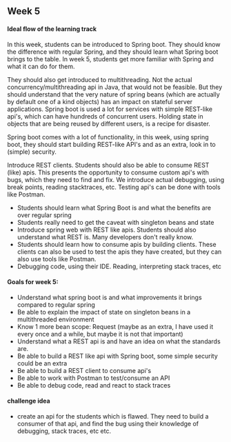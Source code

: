 ## Week 5

#### Ideal flow of the learning track

In this week, students can be introduced to Spring boot. They should know the difference with regular
Spring, and they should learn what Spring boot brings to the table. In week 5, students get more familiar
with Spring and what it can do for them. 

They should also get introduced to multithreading. Not the actual concurrency/multithreading api in Java, 
that would not be feasible. But they should understand that the very nature of spring beans (which are actually by
default one of a kind objects) has an impact on stateful server applications. Spring boot is used a lot
for services with simple REST-like api's, which can have hundreds of concurrent users. Holding state in
objects that are being reused by different users, is a recipe for disaster.

Spring boot comes with a lot of functionality, in this week, using spring boot, they should start building
REST-like API's and as an extra, look in to (simple) security. 

Introduce REST clients. Students should also be able to consume REST (like) apis. This presents the opportunity
to consume custom api's with bugs, which they need to find and fix. We introduce actual debugging, using break points, 
reading stacktraces, etc. Testing api's can be done with tools like Postman. 


* Students should learn what Spring Boot is and what the benefits are over regular spring
* Students really need to get the caveat with singleton beans and state
* Introduce spring web with REST like apis. Students should also understand what REST is. Many developers don't really know. 
* Students should learn how to consume apis by building clients. These clients can also be used to test the apis they have
  created, but they can also use tools like Postman. 
* Debugging code, using their IDE. Reading, interpreting stack traces, etc


#### Goals for week 5:

* Understand what spring boot is and what improvements it brings compared to regular spring
* Be able to explain the impact of state on singleton beans in a multithreaded environment
* Know 1 more bean scope: Request (maybe as an extra, I have used it every once and a while, but maybe it is not that important)
* Understand what a REST api is and have an idea on what the standards are.
* Be able to build a REST like api with Spring boot, some simple security could be an extra
* Be able to build a REST client to consume api's
* Be able to work with Postman to test/consume an API
* Be able to debug code, read and react to stack traces

#### challenge idea

- create an api for the students which is flawed. They need to build a consumer of that api, and find the bug
  using their knowledge of debugging, stack traces, etc etc. 
